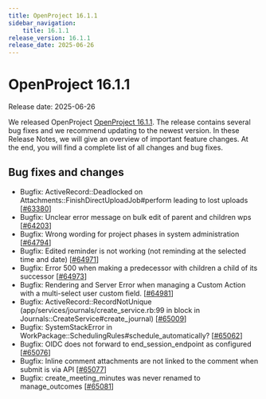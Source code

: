 ```yaml
---
title: OpenProject 16.1.1
sidebar_navigation:
    title: 16.1.1
release_version: 16.1.1
release_date: 2025-06-26
---
```


# OpenProject 16.1.1

Release date: 2025-06-26

We released OpenProject [OpenProject 16.1.1](https://community.openproject.org/versions/2206).
The release contains several bug fixes and we recommend updating to the newest version.
In these Release Notes, we will give an overview of important feature changes.
At the end, you will find a complete list of all changes and bug fixes.

<!--more-->

## Bug fixes and changes

<!-- Warning: Anything within the below lines will be automatically removed by the release script -->
<!-- BEGIN AUTOMATED SECTION -->

- Bugfix: ActiveRecord::Deadlocked on Attachments::FinishDirectUploadJob#perform leading to lost uploads \[[#63380](https://community.openproject.org/wp/63380)\]
- Bugfix: Unclear error message on bulk edit of parent and children wps \[[#64203](https://community.openproject.org/wp/64203)\]
- Bugfix: Wrong wording for project phases in system administration \[[#64794](https://community.openproject.org/wp/64794)\]
- Bugfix: Edited reminder is not working (not reminding at the selected time and date) \[[#64971](https://community.openproject.org/wp/64971)\]
- Bugfix: Error 500 when making a predecessor with children a child of its successor \[[#64973](https://community.openproject.org/wp/64973)\]
- Bugfix: Rendering and Server Error when managing a Custom Action with a multi-select user custom field. \[[#64981](https://community.openproject.org/wp/64981)\]
- Bugfix: ActiveRecord::RecordNotUnique (app/services/journals/create\_service.rb:99 in block in Journals::CreateService#create\_journal) \[[#65009](https://community.openproject.org/wp/65009)\]
- Bugfix: SystemStackError in WorkPackage::SchedulingRules#schedule\_automatically? \[[#65062](https://community.openproject.org/wp/65062)\]
- Bugfix: OIDC does not forward to end\_session\_endpoint as configured \[[#65076](https://community.openproject.org/wp/65076)\]
- Bugfix: Inline comment attachments are not linked to the comment when submit is via API \[[#65077](https://community.openproject.org/wp/65077)\]
- Bugfix: create\_meeting\_minutes was never renamed to manage\_outcomes \[[#65081](https://community.openproject.org/wp/65081)\]

<!-- END AUTOMATED SECTION -->
<!-- Warning: Anything above this line will be automatically removed by the release script -->
